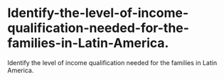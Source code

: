 # Identify-the-level-of-income-qualification-needed-for-the-families-in-Latin-America.
Identify the level of income qualification needed for the families in Latin America.
